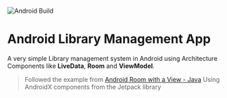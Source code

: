 ![Android Build](https://github.com/netikalyan/AndroidLibraryMgmtApp/actions/workflows/android.yml/badge.svg?branch=master)
# Android Library Management App
A very simple Library management system in Android using Architecture Components like **LiveData**, **Room** and **ViewModel**.
> Followed the example from [Android Room with a View - Java](https://codelabs.developers.google.com/codelabs/android-room-with-a-view/#0)
Using AndroidX components from the Jetpack library
